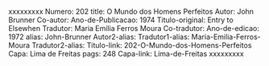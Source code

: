 xxxxxxxxx
Numero: 202
title: O Mundo dos Homens Perfeitos
Autor: John Brunner
Co-autor: 
Ano-de-Publicacao: 1974
Titulo-original: Entry to Elsewhen
Tradutor: Maria Emília Ferros Moura
Co-tradutor: 
Ano-de-edicao: 1972
alias: John-Brunner
Autor2-alias: 
Tradutor1-alias: Maria-Emilia-Ferros-Moura
Tradutor2-alias: 
Titulo-link: 202-O-Mundo-dos-Homens-Perfeitos
Capa: Lima de Freitas
pags: 248
Capa-link: Lima-de-Freitas
xxxxxxxxx